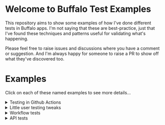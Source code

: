 # Welcome to Buffalo Test Examples

This repository aims to show some examples of how I've done different tests in
Buffalo apps. I'm not saying that these are best-practice, just that I've found
these techniques and patterns useful for validating what's happening.

Please feel free to raise issues and discussions where you have a comment or
suggestion. And I'm always happy for someone to raise a PR to show off what
they've discovered too.

# Examples

Click on each of these named examples to see more details...

<details>
  <summary>Testing in Github Actions</summary>

Here you can see an example of what's necessary to test your app using Github
Actions.

## Important files

* [Compose file](docker-compose.yml) - this puts your tests together with the database
* [database.yml](database.yml) - defines your database details
* [Tests script](scripts/docker-test.sh) - This does the testing for you.
* [PR workflow](.github/workflows/pr.yml) - this runs the tests using docker compose
* [Linting workfow](.github/workflows/golangci-lint.yml) - this enforces common linting rules

## What's happening

Let's start with the Docker Compose file. This sets up the DB and makes your app depend on
it, setting the database details using environment variables. These variables are consumed
in `database.yml`. The compose file also gives access to all of the files in the project and
runs the tests script, that sets up the DB by running the migrations and then executes your
tests.

If you would like to run these tests from inside docker locally, just use the following command:
```shell
docker-compose down && docker-compose up --remove-orphans --abort-on-container-exit test
```

The PR workflow is the bit that triggers your tests when you open a PR and push new commits
to it.

Lastly, we have the linting workflow - this is just a good idea really.

</details>

<details>

  <summary>Little user testing tweaks</summary>

This is a really simple one, I've created a couple of helpers that have been useful when
defining user interactions.

## Important files

* [actions_test.go](actions/actions_test.go) - test helpers sit here
* [fixture data](fixtures/base-data.toml) - test data to be inserted in to the database
* [example test](actions/home_test.go) - `Test_HomeHandler_LoggedIn` shows a helper being used

## What's happening

These are a couple of very simple helpers to:

1. Set the current session using the email address as the key
2. Get the a user details by ID

In both of these helpers, we just fail immediately if there's a problem. Don't bother
propagating the error back up because this is a fundamental failure in the test environment.

Also, don't forget to load the fixtures at the beginning of your tests!

</details>

<details>

  <summary>Workflow tests</summary>

Workflow tests allow you to put together several actions so that you can test more complex
behaviours. This work by taking advantage of the session and other internal details to
retain user state between actions.

The idea is that you can define behaviour that works across different endpoints in your app
so that you can think about a feature from beginning to end. It's been particularly powerful
when used with tests around user auth.

## Important files

* [Workflow tests](actions/workflow_test.go) - this is where the individual workflow tests live

## What's happening

A simple test has been created that describs a user attempting to view the home page, being
refused because they aren't logged in, logging in, and then successfully viewing the home page.

This is a very simple example so it duplicate some of the testing that is generated by the auth
plugin. It does, however, have a few interesting features:

* Each stage in the workflow goes in its own block, avoiding accidentally shadowing variables and
 making it easier to read which assertions belong to which action
* We don't assert much for each action, just enough to prove the right thing happened
* Session state is maintained between actions
* A single 'request' has been created at the beginning of the test. For the purposes of your
tests, you can pretend that this object represents the browser. It will keep track of headers
and cookies between requests so that you don't have to.

</details>

<details>

  <summary>API tests</summary>

This technique allows you simply and consisely validate your API endpoints. This is much lighter
weight than traditional tests in Buffalo, allowing you to create them much more quickly and easily.

## Important files

* [API tests](actions/api_test.go) - API tests and surrounding assertion framework

## What's happening

For these tests, a mini framework has been created to help make sure that certain invariant about
APIs are correct (like the Content-Type being correct) and make individual tests fit on one line.

There are some interesting features to be aware of:

* The function `ln` is used to create a name based on the line number for the test. I found
 this made it easier to see which test was failing. If you have dozens of tests then it become hard to see what a long string of text maps to but a line number makes it super easy.
* Test assertion failures output a lot of details about the individual request, response,
 session etc. This makes it easy to see everything that's going on in your test at the same.
 I found this makes it easier to quickly diagnose everthing that's going on in the test.
* Finally, I chose to use an expression language (github.com/antonmedv/expr) to allow you to
 add arbitrary assertions for each test, having access to all of the request, response, and
 session information. This array of assertions allows you to check as much or as little as
 you want for each test. It's a bit of an opinionated way of approaching the problem but I
 found that it's worked out really well in the testing that I've done so far.

</details>

